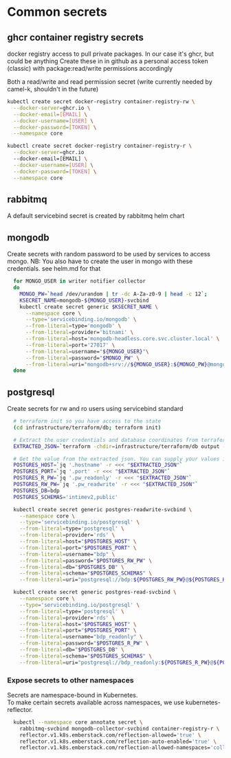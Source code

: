 # Common secrets

## ghcr container registry secrets
docker registry access to pull private packages.
In our case it's ghcr, but could be anything
Create these in in github as a personal access token (classic) with package:read/write permissions accordingly

Both a read/write and read permission secret (write currently needed by camel-k, shouldn't in the future)

```sh
kubectl create secret docker-registry container-registry-rw \
  --docker-server=ghcr.io \
  --docker-email=[EMAIL] \
  --docker-username=[USER] \
  --docker-password=[TOKEN] \
  --namespace core

kubectl create secret docker-registry container-registry-r \
  --docker-server=ghcr.io
  --docker-email=[EMAIL] \
  --docker-username=[USER] \
  --docker-password=[TOKEN] \
  --namespace core
```

## rabbitmq
A default servicebind secret is created by rabbitmq helm chart

## mongodb
Create secrets with random password to be used by services to access mongo.
NB: You also have to create the user in mongo with these credentials. see helm.md for that

```sh
  for MONGO_USER in writer notifier collector
  do
    MONGO_PW=`head /dev/urandom | tr -dc A-Za-z0-9 | head -c 12`;
    KSECRET_NAME=mongodb-${MONGO_USER}-svcbind
    kubectl create secret generic $KSECRET_NAME \
      --namespace core \
      --type='servicebinding.io/mongodb' \
      --from-literal=type='mongodb' \
      --from-literal=provider='bitnami' \
      --from-literal=host='mongodb-headless.core.svc.cluster.local' \
      --from-literal=port='27017' \
      --from-literal=username="${MONGO_USER}"\
      --from-literal=password="$MONGO_PW" \
      --from-literal=uri="mongodb+srv://${MONGO_USER}:${MONGO_PW}@mongodb-headless.core.svc.cluster.local/?tls=false&ssl=false"
  done
```
## postgresql
Create secrets for rw and ro users using servicebind standard

```sh
  # terraform init so you have access to the state
  (cd infrastructure/terraform/db; terraform init)

  # Extract the user credentials and database coordinates from terraform:
  EXTRACTED_JSON=`terraform -chdir=infrastructure/terraform/db output -json | jq -r '{hostname: .odh_postgres_hostname.value, port: .odh_postgres_port.value, pw_readwrite: .odh_postgres_password_bdp.value, pw_readonly: .odh_postgres_password_bdp_readonly.value}'`

  # Get the value from the extracted json. You can supply your values in another way if you didn't use the terraform script
  POSTGRES_HOST=`jq '.hostname' -r <<< "$EXTRACTED_JSON"`
  POSTGRES_PORT=`jq '.port' -r <<< "$EXTRACTED_JSON"`
  POSTGRES_R_PW=`jq '.pw_readonly' -r <<< "$EXTRACTED_JSON"`
  POSTGRES_RW_PW=`jq '.pw_readwrite' -r <<< "$EXTRACTED_JSON"`
  POSTGRES_DB=bdp
  POSTGRES_SCHEMAS='intimev2,public'

  kubectl create secret generic postgres-readwrite-svcbind \
    --namespace core \
    --type='servicebinding.io/postgresql' \
    --from-literal=type='postgresql' \
    --from-literal=provider='rds' \
    --from-literal=host="$POSTGRES_HOST" \
    --from-literal=port="$POSTGRES_PORT" \
    --from-literal=username="bdp" \
    --from-literal=password="$POSTGRES_RW_PW" \
    --from-literal=db="$POSTGRES_DB" \
    --from-literal=schema="$POSTGRES_SCHEMAS" \
    --from-literal=uri="postgresql://bdp:${POSTGRES_RW_PW}@${POSTGRES_HOST}:${POSTGRES_PORT}/${POSTGRES_DB}?currentSchema=${POSTGRES_SCHEMAS}"

  kubectl create secret generic postgres-read-svcbind \
    --namespace core \
    --type='servicebinding.io/postgresql' \
    --from-literal=type='postgresql' \
    --from-literal=provider='rds' \
    --from-literal=host="$POSTGRES_HOST" \
    --from-literal=port="$POSTGRES_PORT" \
    --from-literal=username="bdp_readonly" \
    --from-literal=password="$POSTGRES_R_PW" \
    --from-literal=db="$POSTGRES_DB" \
    --from-literal=schema="$POSTGRES_SCHEMAS" \
    --from-literal=uri="postgresql://bdp_readonly:${POSTGRES_R_PW}@${POSTGRES_HOST}:${POSTGRES_PORT}/${POSTGRES_DB}?currentSchema=${POSTGRES_SCHEMAS}"
```

### Expose secrets to other namespaces
Secrets are namespace-bound in Kubernetes.  
To make certain secrets available across namespaces, we use kubernetes-reflector.
```sh
  kubectl --namespace core annotate secret \
    rabbitmq-svcbind mongodb-collector-svcbind container-registry-r \
    reflector.v1.k8s.emberstack.com/reflection-allowed='true' \
    reflector.v1.k8s.emberstack.com/reflection-auto-enabled='true' \
    reflector.v1.k8s.emberstack.com/reflection-allowed-namespaces='collector'
```